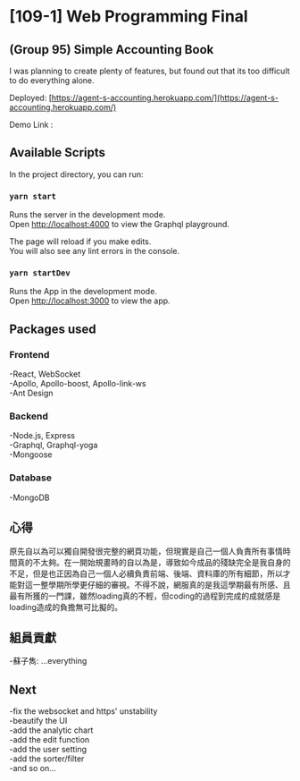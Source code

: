 # [109-1] Web Programming Final 

## (Group 95) Simple Accounting Book

I was planning to create plenty of features, but found out that its too difficult to do everything alone.

Deployed: [https://agent-s-accounting.herokuapp.com/](https://agent-s-accounting.herokuapp.com/)

Demo Link :

## Available Scripts

In the project directory, you can run:

### `yarn start`

Runs the server in the development mode.\
Open [http://localhost:4000](http://localhost:4000) to view the Graphql playground.

The page will reload if you make edits.\
You will also see any lint errors in the console.

### `yarn startDev`

Runs the App in the development mode.\
Open [http://localhost:3000](http://localhost:3000) to view the app.

## Packages used

### Frontend

-React, WebSocket\
-Apollo, Apollo-boost, Apollo-link-ws\
-Ant Design

### Backend

-Node.js, Express\
-Graphql, Graphql-yoga\
-Mongoose

### Database

-MongoDB

## 心得

原先自以為可以獨自開發很完整的網頁功能，但現實是自己一個人負責所有事情時間真的不太夠。在一開始規畫時的自以為是，導致如今成品的殘缺完全是我自身的不足，但是也正因為自己一個人必續負責前端、後端、資料庫的所有細節，所以才能對這一整學期所學更仔細的審視。不得不說，網服真的是我這學期最有所感、且最有所獲的一門課，雖然loading真的不輕，但coding的過程到完成的成就感是loading造成的負擔無可比擬的。

## 組員貢獻

-蘇子雋: ...everything

## Next

-fix the websocket and https' unstability\
-beautify the UI\
-add the analytic chart\
-add the edit function\
-add the user setting\
-add the sorter/filter\
-and so on...